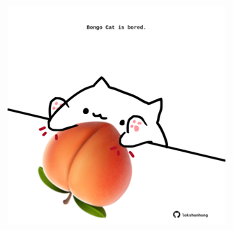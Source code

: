 <!-- built at 10/12/2021, 24:16:25 UTC -->
<p align="center">
  <img width="500" height="500" src="./ReadmeImage.svg">
</p>
